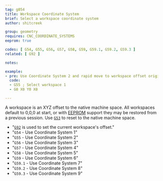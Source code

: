 ```yaml
---
tag: g054
title: Workspace Coordinate System
brief: Select a workspace coordinate system
author: shitcreek

group: geometry
requires: CNC_COORDINATE_SYSTEMS
eeprom: true

codes: [ G54, G55, G56, G57, G58, G59, G59.1, G59.2, G59.3 ]
related: [ G92 ]

notes:

example:
- pre: Use Coordinate System 2 and rapid move to workspace offset origin
  code:
  - G55 ; Select workspace 1
  - G0 X0 Y0 X0

---
```


A workspace is an XYZ offset to the native machine space. All workspaces default to 0,0,0 at start, or with [EEPROM](/docs/features/eeprom.html) support they may be restored from a previous session. Use [`G53`](/docs/gcode/G053.html) to reset to the native machine space.
- "[`G92`](/docs/gcode/G092.html) is used to set the current workspace's offset."
- "`G54` - Use Coordinate System 1"
- "`G55` - Use Coordinate System 2"
- "`G56` - Use Coordinate System 3"
- "`G57` - Use Coordinate System 4"
- "`G58` - Use Coordinate System 5"
- "`G59` - Use Coordinate System 6"
- "`G59.1` - Use Coordinate System 7"
- "`G59.2` - Use Coordinate System 8"
- "`G59.3` - Use Coordinate System 9"

